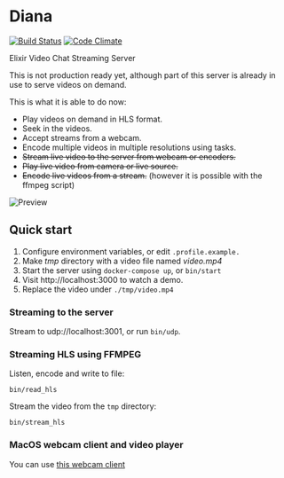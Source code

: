 # Diana

[![Build Status](https://travis-ci.org/shavit/Diana.svg?branch=master)](https://travis-ci.org/shavit/Diana)
[![Code Climate](https://codeclimate.com/github/shavit/Diana/badges/gpa.svg)](https://codeclimate.com/github/shavit/Diana)

Elixir Video Chat Streaming Server

This is not production ready yet, although part of this server is already in use to serve videos on demand.

This is what it is able to do now:

* Play videos on demand in HLS format.
* Seek in the videos.
* Accept streams from a webcam.
* Encode multiple videos in multiple resolutions using tasks.
* <s>Stream live video to the server from webcam or encoders.</s>
* <s>Play live video from camera or live source.</s>
* <s>Encode live videos from a stream.</s> (however it is possible with the ffmpeg script)


![Preview](https://github.com/shavit/Diana/blob/master/doc/page-1.png?raw=true)


## Quick start

1. Configure environment variables, or edit `.profile.example.`
2. Make *tmp* directory with a video file named *video.mp4*
3. Start the server using `docker-compose up`, or `bin/start`
4. Visit http://localhost:3000 to watch a demo.
5. Replace the video under `./tmp/video.mp4`

### Streaming to the server
Stream to udp://localhost:3001, or run `bin/udp`.

### Streaming HLS using FFMPEG

Listen, encode and write to file:
````
bin/read_hls
````

Stream the video from the `tmp` directory:
````
bin/stream_hls
````

### MacOS webcam client and video player

You can use [this webcam client](https://github.com/shavit/Monique)
